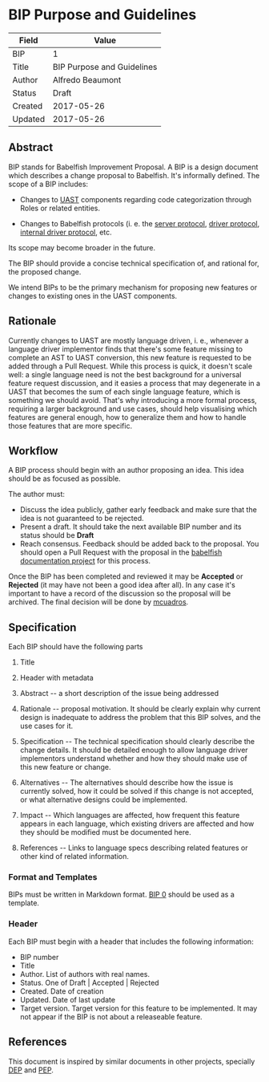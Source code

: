 # BIP Purpose and Guidelines

| Field | Value |
| --- | --- |
| BIP | 1 |
| Title | BIP Purpose and Guidelines |
| Author | Alfredo Beaumont |
| Status | Draft |
| Created | 2017-05-26 |
| Updated | 2017-05-26 |

## Abstract

BIP stands for Babelfish Improvement Proposal. A BIP is a design document which
describes a change proposal to Babelfish. It's informally defined. The scope of
a BIP includes:

- Changes to [UAST](https://doc.bblf.sh/uast/specification.html)
  components regarding code categorization through Roles or related entities.

- Changes to Babelfish protocols (i. e. the
  [server protocol](https://doc.bblf.sh/user/server-protocol.html),
  [driver protocol](https://doc.bblf.sh/driver/protocol.html),
  [internal driver protocol](https://doc.bblf.sh/driver/internal-protocol.html),
  etc.

Its scope may become broader in the future.

The BIP should provide a concise technical specification of, and rational for,
the proposed change.

We intend BIPs to be the primary mechanism for proposing new features or changes
to existing ones in the UAST components.

## Rationale

Currently changes to UAST are mostly language driven, i. e., whenever a language
driver implementor finds that there's some feature missing to complete an AST to
UAST conversion, this new feature is requested to be added through a Pull
Request. While this process is quick, it doesn't scale well: a single language
need is not the best background for a universal feature request discussion, and
it easies a process that may degenerate in a UAST that becomes the sum of each
single language feature, which is something we should avoid. That's why
introducing a more formal process, requiring a larger background and use cases,
should help visualising which features are general enough, how to generalize
them and how to handle those features that are more specific.

## Workflow

A BIP process should begin with an author proposing an idea. This idea should be
as focused as possible.

The author must:
- Discuss the idea publicly, gather early feedback and make sure that the idea
  is not guaranteed to be rejected.
- Present a draft. It should take the next available BIP number and its status
  should be **Draft**
- Reach consensus. Feedback should be added back to the proposal. You should
  open a Pull Request with the proposal in the
  [babelfish documentation project](https://github.com/bblfsh/documentation/)
  for this process.

Once the BIP has been completed and reviewed it may be **Accepted** or
**Rejected** (it may have not been a good idea after all). In any case it's
important to have a record of the discussion so the proposal will be archived.
The final decision will be done by [mcuadros](https://github.com/mcuadros).


## Specification

Each BIP should have the following parts

1. Title

2. Header with metadata

3. Abstract -- a short description of the issue being addressed

4. Rationale -- proposal motivation. It should be clearly explain why current
   design is inadequate to address the problem that this BIP solves, and the use
   cases for it.

5. Specification -- The technical specification should clearly describe the
   change details. It should be detailed enough to allow language driver
   implementors understand whether and how they should make use of this new
   feature or change.

6. Alternatives -- The alternatives should describe how the issue is currently
   solved, how it could be solved if this change is not accepted, or what
   alternative designs could be implemented.

7. Impact -- Which languages are affected, how frequent this feature appears in
   each language, which existing drivers are affected and how they should be
   modified must be documented here.

8. References -- Links to language specs describing related features or other
   kind of related information.

### Format and Templates

BIPs must be written in Markdown format. [BIP 0](bip-000.md) should be used as a
template.

### Header

Each BIP must begin with a header that includes the following information:

- BIP number
- Title
- Author. List of authors with real names.
- Status. One of Draft | Accepted | Rejected
- Created. Date of creation
- Updated. Date of last update
- Target version. Target version for this feature to be implemented. It may not
  appear if the BIP is not about a releaseable feature.

## References

This document is inspired by similar documents in other projects, specially
[DEP](https://github.com/dylan-lang/website/blob/master/source/proposals/index.rst)
and [PEP](https://www.python.org/dev/peps/).
